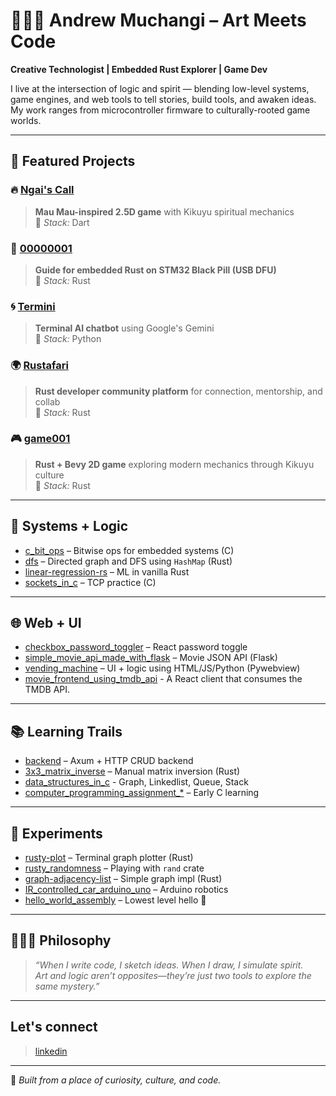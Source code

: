 #  👨🏾‍💻 Andrew Muchangi – Art Meets Code

**Creative Technologist | Embedded Rust Explorer | Game Dev**

I live at the intersection of logic and spirit — blending low-level systems, game engines, and web tools to tell stories, build tools, and awaken ideas. My work ranges from microcontroller firmware to culturally-rooted game worlds.

---

## 🚀 Featured Projects

### 🔥 [Ngai's Call](https://github.com/Muchangi001/Ngai-s-Call)
> **Mau Mau-inspired 2.5D game** with Kikuyu spiritual mechanics  
> 🧠 *Stack:* Dart

### 🔧 [00000001](https://github.com/Muchangi001/00000001)
> **Guide for embedded Rust on STM32 Black Pill (USB DFU)**  
> 🧠 *Stack:* Rust

### 🌀 [Termini](https://github.com/Muchangi001/Termini)
> **Terminal AI chatbot** using Google's Gemini  
> 🧠 *Stack:* Python

### 🌍 [Rustafari](https://github.com/Muchangi001/rustafari)
> **Rust developer community platform** for connection, mentorship, and collab  
> 🧠 *Stack:* Rust

### 🎮 [game001](https://github.com/Muchangi001/game001)
> **Rust + Bevy 2D game** exploring modern mechanics through Kikuyu culture  
> 🧠 *Stack:* Rust

---

## 🧠 Systems + Logic

- [c_bit_ops](https://github.com/Muchangi001/c_bit_ops) – Bitwise ops for embedded systems (C)  
- [dfs](https://github.com/Muchangi001/dfs) – Directed graph and DFS using `HashMap` (Rust)  
- [linear-regression-rs](https://github.com/Muchangi001/linear-regression-rs) – ML in vanilla Rust  
- [sockets_in_c](https://github.com/Muchangi001/sockets_in_c) – TCP practice (C)  

---

## 🌐 Web + UI

- [checkbox_password_toggler](https://github.com/Muchangi001/checkbox_password_toggler) – React password toggle  
- [simple_movie_api_made_with_flask](https://github.com/Muchangi001/simple_movie_api_made_with_flask) – Movie JSON API (Flask)  
- [vending_machine](https://github.com/Muchangi001/vending_machine) – UI + logic using HTML/JS/Python (Pywebview)
- [movie_frontend_using_tmdb_api](https://github.com/Muchangi001/movie_frontend_using_tmdb_api) - A React client that consumes the TMDB API.

---

## 📚 Learning Trails

- [backend](https://github.com/Muchangi001/backend) – Axum + HTTP CRUD backend  
- [3x3_matrix_inverse](https://github.com/Muchangi001/3x3_matrix_inverse) – Manual matrix inversion (Rust)
- [data_structures_in_c](https://github.com/Muchangi001/data_structures_in_c) - Graph, Linkedlist, Queue, Stack
- [computer_programming_assignment_*](https://github.com/Muchangi001) – Early C learning  

---

## 🧪 Experiments

- [rusty-plot](https://github.com/Muchangi001/rusty-plot) – Terminal graph plotter (Rust)  
- [rusty_randomness](https://github.com/Muchangi001/rusty_randomness) – Playing with `rand` crate  
- [graph-adjacency-list](https://github.com/Muchangi001/graph-adjacency-list) – Simple graph impl (Rust)  
- [IR_controlled_car_arduino_uno](https://github.com/Muchangi001/IR_controlled_car_arduino_uno) – Arduino robotics  
- [hello_world_assembly](https://github.com/Muchangi001/hello_world_assembly) – Lowest level hello 👋  

---

## 🧘🏾‍♂️ Philosophy

> *“When I write code, I sketch ideas. When I draw, I simulate spirit.  
> Art and logic aren’t opposites—they’re just two tools to explore the same mystery.”*

---

## Let's connect
> [linkedin](https://www.linkedin.com/in/andrew-muchangi-75b419272/)

---

🖤 *Built from a place of curiosity, culture, and code.*
